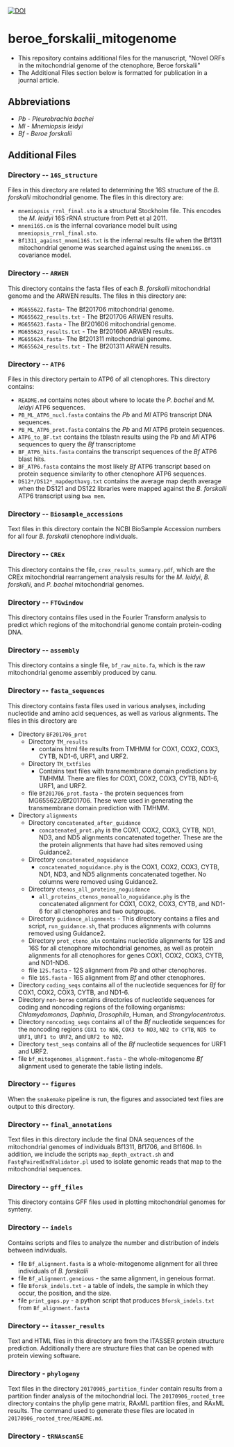 [![DOI](https://zenodo.org/badge/112774670.svg)](https://zenodo.org/badge/latestdoi/112774670)

# beroe_forskalii_mitogenome

- This repository contains additional files for the manuscript, "Novel
  ORFs in the mitochondrial genome of the ctenophore, Beroe forskalii"
- The Additional Files section below is formatted for publication in a
  journal article.

## Abbreviations

- _Pb_ - _Pleurobrachia bachei_
- _Ml_ - _Mnemiopsis leidyi_
- _Bf_ - _Beroe forskalii_

## Additional Files

### Directory -- `16S_structure`

Files in this directory are related to determining the 16S structure
of the _B. forskalii_ mitochondrial genome. The files in this directory are:

- `mnemiopsis_rrnl_final.sto` is a structural Stockholm file. This encodes the _M. leidyi_ 16S rRNA structure from Pett et al 2011.
- `mnemi16S.cm` is the infernal covariance model built using `mnemiopsis_rrnl_final.sto`. 
- `Bf1311_against_mnemi16S.txt` is the infernal results file when the Bf1311 mitochondrial genome was searched against using the `mnemi16S.cm` covariance model.

### Directory -- `ARWEN`

This directory contains the fasta files of each _B. forskalii_ mitochondrial genome and the ARWEN results. The files in this directory are:

- `MG655622.fasta`- The Bf201706 mitochondrial genome.
- `MG655622_results.txt` - The Bf201706 ARWEN results.
- `MG655623.fasta` - The Bf201606 mitochondrial genome.
- `MG655623_results.txt` - The Bf201606 ARWEN results.
- `MG655624.fasta`- The Bf201311 mitochondrial genome.
- `MG655624_results.txt` - The Bf201311 ARWEN results.

### Directory -- `ATP6`

Files in this directory pertain to ATP6 of all ctenophores. This
directory contains:

- `README.md` contains notes about where to locate the _P. bachei_ and _M. leidyi_ ATP6 sequences.
- `PB_ML_ATP6_nucl.fasta` contains the _Pb_ and _Ml_ ATP6 transcript DNA sequences. 
- `PB_ML_ATP6_prot.fasta` contains the _Pb_ and _Ml_ ATP6 protein sequences.
- `ATP6_to_BF.txt` contains the tblastn results using the _Pb_ and _Ml_ ATP6 sequences to query the _Bf_ transcriptome
- `BF_ATP6_hits.fasta` contains the transcript sequences of the _Bf_ ATP6 blast hits.
- `BF_ATP6.fasta` contains the most likely _Bf_ ATP6 transcript based on protein sequence similarity to other ctenophore ATP6 sequences.
- `DS12*/DS12*_mapdepthavg.txt` contains the average map depth average when the DS121 and DS122 libraries were mapped against the _B. forskalii_ ATP6 transcript using `bwa mem`.

### Directory -- `Biosample_accessions`

Text files in this directory contain the NCBI BioSample Accession numbers
for all four _B. forskalii_ ctenophore individuals.

### Directory -- `CREx`

This directory contains the file, `crex_results_summary.pdf`, which
are the CREx mitochondrial rearrangement analysis results for the
_M. leidyi_, _B. forskalii_, and _P. bachei_ mitochondrial genomes.

### Directory -- `FTGwindow`

This directory contains files used in the Fourier Transform analysis to predict which regions of the mitochondrial genome contain protein-coding DNA.

### Directory -- `assembly`

This directory contains a single file, `bf_raw_mito.fa`, which is the raw mitochondrial genome assembly produced by canu.

### Directory -- `fasta_sequences`

This directory contains fasta files used in various analyses, including nucleotide and amino acid sequences, as well as various alignments. The files in this directory are

- Directory `BF201706_prot`
  - Directory `TM_results`
    - contains html file results from TMHMM for COX1, COX2, COX3, CYTB, ND1-6, URF1, and URF2.
  - Directory `TM_txtfiles`
    - Contains text files with transmembrane domain predictions by TMHMM. There are files for COX1, COX2, COX3, CYTB, ND1-6, URF1, and URF2.
  - file `Bf201706_prot.fasta` - the protein sequences from MG655622/Bf201706. These were used in generating the transmembrane domain prediction with TMHMM.
- Directory `alignments`
  - Directory `concatenated_after_guidance`
    - `concatenated_prot.phy` is the COX1, COX2, COX3, CYTB, ND1, ND3, and ND5 alignments concatenated together. These are the the protein alignments that have had sites removed using Guidance2.
  - Directory `concatenated_noguidance`
    - `concatenated_noguidance.phy` is the COX1, COX2, COX3, CYTB, ND1, ND3, and ND5 alignments concatenated together. No columns were removed using Guidance2.
  - Directory `ctenos_all_proteins_noguidance`
    - `all_proteins_ctenos_monoallo_noguidance.phy` is the concatenated alignment for COX1, COX2, COX3, CYTB, and ND1-6 for all ctenophores and two outgroups.
  - Directory `guidance_alignments` - This directory contains a files and script, `run_guidance.sh`, that produces alignments with columns removed using Guidance2.
  - Directory `prot_cteno_aln` contains nucleotide alignments for 12S and 16S for all ctenophore mitochondrial genomes, as well as protein alignments for all ctenophores for genes COX1, COX2, COX3, CYTB, and ND1-ND6.
  - file `12S.fasta` - 12S alignment from _Pb_ and other ctenophores.
  - file `16S.fasta` - 16S alignment from _Bf_ and other ctenophores.
- Directory `coding_seqs` contains all of the nucleotide sequences for _Bf_ for COX1, COX2, COX3, CYTB, and ND1-6.
- Directory `non-beroe` contains directories of nucleotide sequences for coding and noncoding regions of the following organisms: _Chlamydomonas_, _Daphnia_, _Drosophila_, Human, and _Strongylocentrotus_.
- Directory `noncoding_seqs` contains all of the _Bf_ nucleotide sequences for the noncoding regions `COX1 to ND6`, `COX3 to ND3`, `ND2 to CYTB`, `ND5 to URF1`, `URF1 to URF2`, and `URF2 to ND2`.
- Directory `test_seqs` contains all of the _Bf_ nucleotide sequences for URF1 and URF2.
- file `bf_mitogenomes_alignment.fasta` - the whole-mitogenome _Bf_ alignment used to generate the table listing indels.

### Directory -- `figures`

When the `snakemake` pipeline is run, the figures and associated text files are output to this directory.

### Directory -- `final_annotations`

Text files in this directory include the final DNA sequences of the
mitochondrial genomes of individuals Bf1311, Bf1706, and Bf1606. In
addition, we include the scripts `map_depth_extract.sh` and
`FastqPairedEndValidator.pl` used to isolate genomic reads that map to
the mitochondrial sequences.

### Directory -- `gff_files`

This directory contains GFF files used in plotting mitochondrial genomes for synteny.

### Directory -- `indels`

Contains scripts and files to analyze the number and distribution of indels between individuals.

- file `Bf_alignment.fasta` is a whole-mitogenome alignment for all three individuals of _B. forskalii_
- file `Bf_alignment.geneious` - the same alignment, in geneious format.
- file `Bforsk_indels.txt` - a table of indels, the sample in which they occur, the position, and the size.
- file `print_gaps.py` - a python script that produces `Bforsk_indels.txt` from `Bf_alignment.fasta`

### Directory -- `itasser_results`

Text and HTML files in this directory are from the ITASSER protein
structure prediction. Additionally there are structure files that can
be opened with protein viewing software.

### Directory - `phylogeny`

Text files in the directory `20170905_partition_finder` contain
results from a partition finder analysis of the mitochondrial
loci. The `20170906_rooted_tree` directory contains the phylip gene
matrix, RAxML partition files, and RAxML results. The command used to
generate these files are located in `20170906_rooted_tree/README.md`.

### Directory - `tRNAscanSE`
